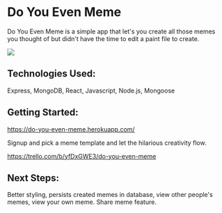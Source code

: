 # Do You Even Meme

Do You Even Meme is a simple app that let's you create all those memes you thought of but didn't have the time to edit a paint file to create.

![](https://i.imgur.com/VJHSXBx.jpg)

## Technologies Used:

Express, MongoDB, React, Javascript, Node.js, Mongoose

## Getting Started:

https://do-you-even-meme.herokuapp.com/

Signup and pick a meme template and let the hilarious creativity flow.

https://trello.com/b/yfDxGWE3/do-you-even-meme

## Next Steps:

Better styling, persists created memes in database, view other people's memes, view your own meme. Share meme feature.
